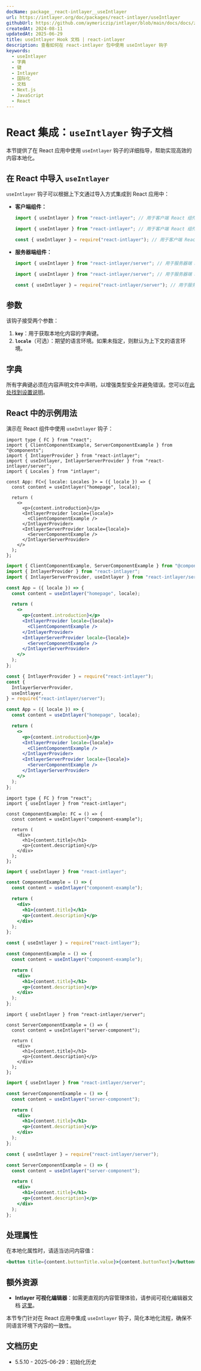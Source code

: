 ```yaml
---
docName: package__react-intlayer__useIntlayer
url: https://intlayer.org/doc/packages/react-intlayer/useIntlayer
githubUrl: https://github.com/aymericzip/intlayer/blob/main/docs/docs/zh/packages/react-intlayer/useIntlayer.md
createdAt: 2024-08-11
updatedAt: 2025-06-29
title: useIntlayer Hook 文档 | react-intlayer
description: 查看如何在 react-intlayer 包中使用 useIntlayer 钩子
keywords:
  - useIntlayer
  - 字典
  - 键
  - Intlayer
  - 国际化
  - 文档
  - Next.js
  - JavaScript
  - React
---
```


# React 集成：`useIntlayer` 钩子文档

本节提供了在 React 应用中使用 `useIntlayer` 钩子的详细指导，帮助实现高效的内容本地化。

## 在 React 中导入 `useIntlayer`

`useIntlayer` 钩子可以根据上下文通过导入方式集成到 React 应用中：

- **客户端组件：**

  ```typescript codeFormat="typescript"
  import { useIntlayer } from "react-intlayer"; // 用于客户端 React 组件
  ```

  ```javascript codeFormat="esm"
  import { useIntlayer } from "react-intlayer"; // 用于客户端 React 组件
  ```

  ```javascript codeFormat="commonjs"
  const { useIntlayer } = require("react-intlayer"); // 用于客户端 React 组件
  ```

- **服务器端组件：**

  ```typescript codeFormat="commonjs"
  import { useIntlayer } from "react-intlayer/server"; // 用于服务器端 React 组件
  ```

  ```javascript codeFormat="esm"
  import { useIntlayer } from "react-intlayer/server"; // 用于服务器端 React 组件
  ```

  ```javascript codeFormat="commonjs"
  const { useIntlayer } = require("react-intlayer/server"); // 用于服务器端 React 组件
  ```

## 参数

该钩子接受两个参数：

1. **`key`**：用于获取本地化内容的字典键。
2. **`locale`**（可选）：期望的语言环境。如果未指定，则默认为上下文的语言环境。

## 字典

所有字典键必须在内容声明文件中声明，以增强类型安全并避免错误。您可以在[此处找到设置说明](https://github.com/aymericzip/intlayer/blob/main/docs/docs/zh/dictionary/get_started.md)。

## React 中的示例用法

演示在 React 组件中使用 `useIntlayer` 钩子：

```tsx fileName="src/app.tsx" codeFormat="typescript"
import type { FC } from "react";
import { ClientComponentExample, ServerComponentExample } from "@components";
import { IntlayerProvider } from "react-intlayer";
import { useIntlayer, IntlayerServerProvider } from "react-intlayer/server";
import { Locales } from "intlayer";

const App: FC<{ locale: Locales }> = ({ locale }) => {
  const content = useIntlayer("homepage", locale);

  return (
    <>
      <p>{content.introduction}</p>
      <IntlayerProvider locale={locale}>
        <ClientComponentExample />
      </IntlayerProvider>
      <IntlayerServerProvider locale={locale}>
        <ServerComponentExample />
      </IntlayerServerProvider>
    </>
  );
};
```

```jsx fileName="src/app.mjx" codeFormat="esm"
import { ClientComponentExample, ServerComponentExample } from "@components";
import { IntlayerProvider } from "react-intlayer";
import { IntlayerServerProvider, useIntlayer } from "react-intlayer/server";

const App = ({ locale }) => {
  const content = useIntlayer("homepage", locale);

  return (
    <>
      <p>{content.introduction}</p>
      <IntlayerProvider locale={locale}>
        <ClientComponentExample />
      </IntlayerProvider>
      <IntlayerServerProvider locale={locale}>
        <ServerComponentExample />
      </IntlayerServerProvider>
    </>
  );
};
```

```jsx fileName="src/app.csx" codeFormat="commonjs"
const { IntlayerProvider } = require("react-intlayer");
const {
  IntlayerServerProvider,
  useIntlayer,
} = require("react-intlayer/server");

const App = ({ locale }) => {
  const content = useIntlayer("homepage", locale);

  return (
    <>
      <p>{content.introduction}</p>
      <IntlayerProvider locale={locale}>
        <ClientComponentExample />
      </IntlayerProvider>
      <IntlayerServerProvider locale={locale}>
        <ServerComponentExample />
      </IntlayerServerProvider>
    </>
  );
};
```

```tsx fileName="src/components/ComponentExample.tsx" codeFormat="typescript"
import type { FC } from "react";
import { useIntlayer } from "react-intlayer";

const ComponentExample: FC = () => {
  const content = useIntlayer("component-example");

  return (
    <div>
      <h1>{content.title}</h1>
      <p>{content.description}</p>
    </div>
  );
};
```

```jsx fileName="src/components/ComponentExample.mjx" codeFormat="esm"
import { useIntlayer } from "react-intlayer";

const ComponentExample = () => {
  const content = useIntlayer("component-example");

  return (
    <div>
      <h1>{content.title}</h1>
      <p>{content.description}</p>
    </div>
  );
};
```

```jsx fileName="src/components/ComponentExample.csx" codeFormat="commonjs"
const { useIntlayer } = require("react-intlayer");

const ComponentExample = () => {
  const content = useIntlayer("component-example");

  return (
    <div>
      <h1>{content.title}</h1>
      <p>{content.description}</p>
    </div>
  );
};
```

```tsx fileName="src/components/ServerComponentExample.tsx" codeFormat="typescript"
import { useIntlayer } from "react-intlayer/server";

const ServerComponentExample = () => {
  const content = useIntlayer("server-component");

  return (
    <div>
      <h1>{content.title}</h1>
      <p>{content.description}</p>
    </div>
  );
};
```

```jsx fileName="src/components/ServerComponentExample.mjx" codeFormat="esm"
import { useIntlayer } from "react-intlayer/server";

const ServerComponentExample = () => {
  const content = useIntlayer("server-component");

  return (
    <div>
      <h1>{content.title}</h1>
      <p>{content.description}</p>
    </div>
  );
};
```

```jsx fileName="src/components/ServerComponentExample.csx" codeFormat="commonjs"
const { useIntlayer } = require("react-intlayer/server");

const ServerComponentExample = () => {
  const content = useIntlayer("server-component");

  return (
    <div>
      <h1>{content.title}</h1>
      <p>{content.description}</p>
    </div>
  );
};
```

## 处理属性

在本地化属性时，请适当访问内容值：

```jsx
<button title={content.buttonTitle.value}>{content.buttonText}</button>
```

## 额外资源

- **Intlayer 可视化编辑器**：如需更直观的内容管理体验，请参阅可视化编辑器文档 [这里](https://github.com/aymericzip/intlayer/blob/main/docs/docs/zh/intlayer_visual_editor.md)。

本节专门针对在 React 应用中集成 `useIntlayer` 钩子，简化本地化流程，确保不同语言环境下内容的一致性。

## 文档历史

- 5.5.10 - 2025-06-29：初始化历史
